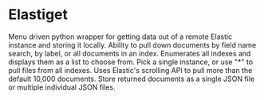 # Elastiget

Menu driven python wrapper for getting data out of a remote Elastic instance and storing it locally.  Ability to pull down documents by field name search, by label, or all documents in an index.  Enumerates all indexes and displays them as a list to choose from.  Pick a single instance, or use \"\*\" to pull files from all indexes.  Uses Elastic's scrolling API to pull more than the default 10,000 documents.  Store returned documents as a single JSON file or multiple individual JSON files.     
